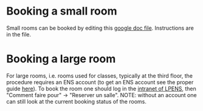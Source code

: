 # Booking a small room

Small rooms can be booked by editing this [google doc file](https://docs.google.com/spreadsheets/d/1rmqiIg6bMBtty20VcdChoRiTVdpo1yh05iURIutTssA/edit). Instructions are in the file.

# Booking a large room

For large rooms, i.e. rooms used for classes, typically at the third floor, the procedure requires an ENS account (to get an ENS account see the proper guide [here](ens_credentials-eduroam.md)). To book the room one should log in the [intranet of LPENS]( https://intranet.ens.psl.eu/), then "Comment faire pour" -> "Reserver un salle". NOTE: without an account one can still look at the current booking status of the rooms.
